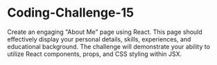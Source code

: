 # Coding-Challenge-15
 Create an engaging "About Me" page using React. This page should effectively display your personal details, skills, experiences, and educational background. The challenge will demonstrate your ability to utilize React components, props, and CSS styling within JSX.
